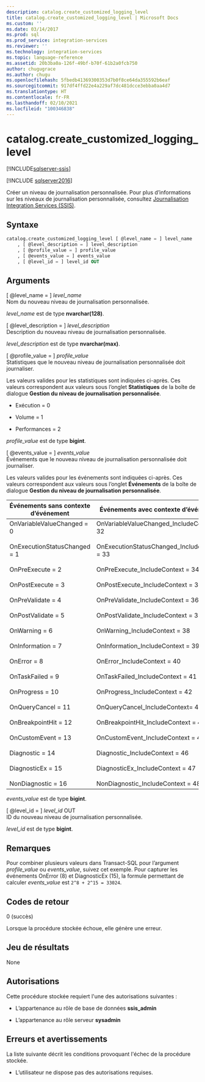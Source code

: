 ```yaml
---
description: catalog.create_customized_logging_level
title: catalog.create_customized_logging_level | Microsoft Docs
ms.custom: ''
ms.date: 03/14/2017
ms.prod: sql
ms.prod_service: integration-services
ms.reviewer: ''
ms.technology: integration-services
ms.topic: language-reference
ms.assetid: 20b3ba0a-126f-49bf-b70f-61b2a0fcb750
author: chugugrace
ms.author: chugu
ms.openlocfilehash: 5fbedb41369300353d7b0f8ce64da355592b6eaf
ms.sourcegitcommit: 917df4ffd22e4a229af7dc481dcce3ebba0aa4d7
ms.translationtype: HT
ms.contentlocale: fr-FR
ms.lasthandoff: 02/10/2021
ms.locfileid: "100346838"
---
```

# <a name="catalogcreate_customized_logging_level"></a>catalog.create_customized_logging_level 

[!INCLUDE[sqlserver-ssis](../../includes/applies-to-version/sqlserver-ssis.md)]

[!INCLUDE [sqlserver2016](../../includes/applies-to-version/sqlserver2016.md)]

  Créer un niveau de journalisation personnalisée. Pour plus d’informations sur les niveaux de journalisation personnalisée, consultez [Journalisation Integration Services &#40;SSIS&#41;](../../integration-services/performance/integration-services-ssis-logging.md).  
  
## <a name="syntax"></a>Syntaxe  
  
```sql  
catalog.create_customized_logging_level [ @level_name = ] level_name  
    , [ @level_description = ] level_description  
    , [ @profile_value = ] profile_value  
    , [ @events_value = ] events_value  
    , [ @level_id = ] level_id OUT   
```  
  
## <a name="arguments"></a>Arguments  
 [ @level_name = ] *level_name*  
 Nom du nouveau niveau de journalisation personnalisée.  
  
 *level_name* est de type **nvarchar(128)**.  
  
 [ @level_description = ] *level_description*  
 Description du nouveau niveau de journalisation personnalisée.  
  
 *level_description* est de type **nvarchar(max)**.  
  
 [ @profile_value = ] *profile_value*  
 Statistiques que le nouveau niveau de journalisation personnalisée doit journaliser.  
  
 Les valeurs valides pour les statistiques sont indiquées ci-après. Ces valeurs correspondent aux valeurs sous l’onglet **Statistiques** de la boîte de dialogue **Gestion du niveau de journalisation personnalisée**.  
  
-   Exécution = 0  
  
-   Volume = 1  
  
-   Performances = 2    
  
 *profile_value* est de type **bigint**.  
  
 [ @events_value = ] *events_value*  
 Événements que le nouveau niveau de journalisation personnalisée doit journaliser.  
  
 Les valeurs valides pour les événements sont indiquées ci-après. Ces valeurs correspondent aux valeurs sous l’onglet **Événements** de la boîte de dialogue **Gestion du niveau de journalisation personnalisée**.  
  
|Événements sans contexte d’événement|Événements avec contexte d’événement|  
|----------------------------------|-------------------------------|  
|OnVariableValueChanged = 0<br /><br /> OnExecutionStatusChanged = 1<br /><br /> OnPreExecute = 2<br /><br /> OnPostExecute = 3<br /><br /> OnPreValidate = 4<br /><br /> OnPostValidate = 5<br /><br /> OnWarning = 6<br /><br /> OnInformation = 7<br /><br /> OnError = 8<br /><br /> OnTaskFailed = 9<br /><br /> OnProgress = 10<br /><br /> OnQueryCancel = 11<br /><br /> OnBreakpointHit = 12<br /><br /> OnCustomEvent = 13<br /><br /> Diagnostic = 14<br /><br /> DiagnosticEx = 15<br /><br /> NonDiagnostic = 16|OnVariableValueChanged_IncludeContext = 32<br /><br /> OnExecutionStatusChanged_IncludeContext = 33<br /><br /> OnPreExecute_IncludeContext = 34<br /><br /> OnPostExecute_IncludeContext = 35<br /><br /> OnPreValidate_IncludeContext = 36<br /><br /> OnPostValidate_IncludeContext = 37<br /><br /> OnWarning_IncludeContext = 38<br /><br /> OnInformation_IncludeContext = 39<br /><br /> OnError_IncludeContext = 40<br /><br /> OnTaskFailed_IncludeContext = 41<br /><br /> OnProgress_IncludeContext = 42<br /><br /> OnQueryCancel_IncludeContext= 43<br /><br /> OnBreakpointHit_IncludeContext = 44<br /><br /> OnCustomEvent_IncludeContext = 45<br /><br /> Diagnostic_IncludeContext = 46<br /><br /> DiagnosticEx_IncludeContext = 47<br /><br /> NonDiagnostic_IncludeContext = 48|  
  
 *events_value* est de type **bigint**.  
  
 [ @level_id = ] *level_id* OUT  
 ID du nouveau niveau de journalisation personnalisée.  
  
 *level_id* est de type **bigint**.  
  
## <a name="remarks"></a>Remarques  
 Pour combiner plusieurs valeurs dans Transact-SQL pour l’argument *profile_value* ou *events_value*, suivez cet exemple. Pour capturer les événements OnError (8) et DiagnosticEx (15), la formule permettant de calculer *events_value* est `2^8 + 2^15 = 33024`.  
  
## <a name="return-codes"></a>Codes de retour  
 0 (succès)  
  
 Lorsque la procédure stockée échoue, elle génère une erreur.  
  
## <a name="result-set"></a>Jeu de résultats  
 None  
  
## <a name="permissions"></a>Autorisations  
 Cette procédure stockée requiert l'une des autorisations suivantes :  
  
-   L’appartenance au rôle de base de données **ssis_admin**  
  
-   L’appartenance au rôle serveur **sysadmin**  
  
## <a name="errors-and-warnings"></a>Erreurs et avertissements  
 La liste suivante décrit les conditions provoquant l'échec de la procédure stockée.  
  
-   L’utilisateur ne dispose pas des autorisations requises.  
  
  
